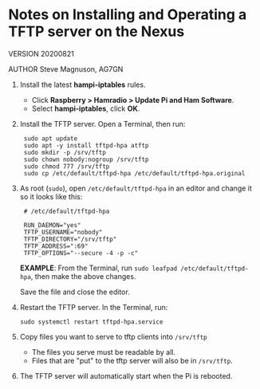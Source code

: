 # Notes on Installing and Operating a TFTP server on the Nexus

VERSION 20200821

AUTHOR Steve Magnuson, AG7GN

1. Install the latest __hampi-iptables__ rules.

	- Click __Raspberry > Hamradio > Update Pi and Ham Software__.
	- Select __hampi-iptables__, click __OK__.

1. Install the TFTP server. Open a Terminal, then run:
	
		sudo apt update
		sudo apt -y install tftpd-hpa atftp
		sudo mkdir -p /srv/tftp
		sudo chown nobody:nogroup /srv/tftp
		sudo chmod 777 /srv/tftp
		sudo cp /etc/default/tftpd-hpa /etc/default/tftpd-hpa.original

1. As root (`sudo`), open `/etc/default/tftpd-hpa` in an editor and change it so it looks like this:

		# /etc/default/tftpd-hpa

		RUN_DAEMON="yes"
		TFTP_USERNAME="nobody"
		TFTP_DIRECTORY="/srv/tftp"
		TFTP_ADDRESS=":69"
		TFTP_OPTIONS="--secure -4 -p -c"
		
	__EXAMPLE__: From the Terminal, run `sudo leafpad /etc/default/tftpd-hpa`, then make the above changes.
	
	Save the file and close the editor.

1.	Restart the TFTP server. In the Terminal, run:

		sudo systemctl restart tftpd-hpa.service
		
1.	Copy files you want to serve to tftp clients into `/srv/tftp`

	- The files you serve must be readable by all.
	- Files that are "put" to the tftp server will also be in `/srv/tftp`.
	
1. The TFTP server will automatically start when the Pi is rebooted.
